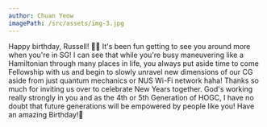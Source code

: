 ```yaml
---
author: Chuan Yeow
imagePath: /src/assets/img-3.jpg
---
```


Happy birthday, Russell! 🎉🎂
It's been fun getting to see you around more when you're in SG!
I can see that while you're busy maneuvering like a Hamiltonian through many places in life,
you always put aside time to come Fellowship with us and begin to slowly unravel new dimensions
of our CG aside from just quantum mechanics or NUS Wi-Fi network haha! Thanks so much for
inviting us over to celebrate New Years together. God's working really strongly in you and as
the 4th or 5th Generation of HOGC, I have no doubt that future generations will be empowered
by people like you! Have an amazing Birthday!🎉
